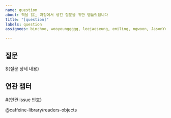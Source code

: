 ```yaml
---
name: question
about: 책을 읽는 과정에서 생긴 질문을 위한 템플릿입니다
title: "[question]"
labels: question
assignees: binchoo, wooyounggggg, leejaeseung, emiling, ngwoon, JasonYoo1995

---
```


## 질문

${질문 상세 내용}

## 연관 챕터

#{연관 issue 번호}

@caffeine-library/readers-objects
